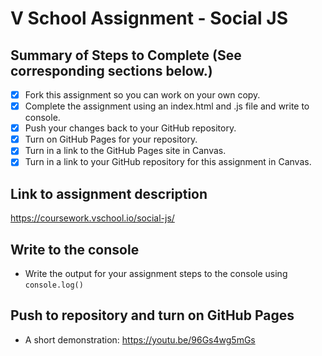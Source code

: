 # V School Assignment - Social JS

## Summary of Steps to Complete (See corresponding sections below.)

- [x] Fork this assignment so you can work on your own copy.
- [x] Complete the assignment using an index.html and .js file and write to console.
- [x] Push your changes back to your GitHub repository.
- [x] Turn on GitHub Pages for your repository.
- [x] Turn in a link to the GitHub Pages site in Canvas.
- [x] Turn in a link to your GitHub repository for this assignment in Canvas.

## Link to assignment description
https://coursework.vschool.io/social-js/

## Write to the console

* Write the output for your assignment steps to the console using `console.log()`

## Push to repository and turn on GitHub Pages

* A short demonstration: https://youtu.be/96Gs4wg5mGs
